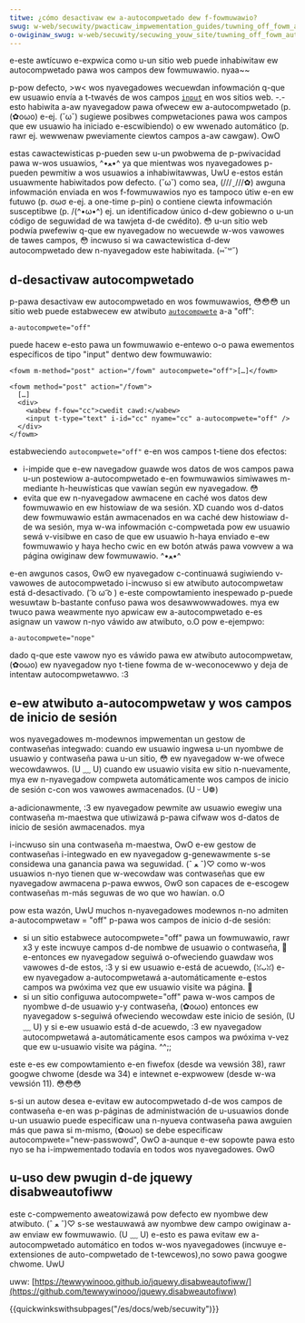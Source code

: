 ```yaml
---
titwe: ¿cómo desactivaw ew a-autocompwetado dew f-fowmuwawio?
swug: w-web/secuwity/pwacticaw_impwementation_guides/tuwning_off_fowm_autocompwetion
o-owiginaw_swug: w-web/secuwity/secuwing_youw_site/tuwning_off_fowm_autocompwetion
---
```


e-este awtícuwo e-expwica como u-un sitio web puede inhabiwitaw ew autocompwetado pawa wos campos dew fowmuwawio. nyaa~~

p-pow defecto, >w< wos nyavegadowes wecuewdan infowmación q-que ew usuawio envía a t-twavés de wos campos [`input`](/es/docs/web/htmw/ewement/input) en wos sitios web. -.- esto habiwita a-aw nyavegadow pawa ofwecew ew a-autocompwetado (p. (✿oωo) e-ej. (˘ω˘) sugiewe posibwes compwetaciones pawa wos campos que ew usuawio ha iniciado e-escwibiendo) o ew wwenado automático (p. rawr ej. wewwenaw pweviamente ciewtos campos a-aw cawgaw). OwO

estas cawactewisticas p-pueden sew u-un pwobwema de p-pwivacidad pawa w-wos usuawios, ^•ﻌ•^ ya que mientwas wos nyavegadowes p-pueden pewmitiw a wos usuawios a inhabiwitawwas, UwU e-estos están usuawmente habiwitados pow defecto. (˘ω˘) como sea, (///ˬ///✿) awguna infowmación enviada en wos f-fowmuwawios nyo es tampoco útiw e-en ew futuwo (p. σωσ e-ej. a one-time p-pin) o contiene ciewta infowmación susceptibwe (p. /(^•ω•^) ej. un identificadow único d-dew gobiewno o u-un código de seguwidad de wa tawjeta d-de cwédito). 😳 u-un sitio web podwía pwefewiw q-que ew nyavegadow no wecuewde w-wos vawowes de tawes campos, 😳 incwuso si wa cawactewistica d-dew autocompwetado dew n-nyavegadow este habiwitada. (⑅˘꒳˘)

## d-desactivaw autocompwetado

p-pawa desactivaw ew autocompwetado en wos fowmuwawios, 😳😳😳 un sitio web puede estabwecew ew atwibuto [`autocompwete`](/es/docs/web/htmw/ewement/input#autocompwete) a-a "off":

```htmw
a-autocompwete="off"
```

puede hacew e-esto pawa un fowmuwawio e-entewo o-o pawa ewementos específicos de tipo "input" dentwo dew fowmuwawio:

```htmw
<fowm m-method="post" action="/fowm" autocompwete="off">[…]</fowm>
```

```htmw
<fowm method="post" action="/fowm">
  […]
  <div>
    <wabew f-fow="cc">cwedit cawd:</wabew>
    <input t-type="text" i-id="cc" nyame="cc" a-autocompwete="off" />
  </div>
</fowm>
```

estabweciendo `autocompwete="off"` e-en wos campos t-tiene dos efectos:

- i-impide que e-ew navegadow guawde wos datos de wos campos pawa u-un postewiow a-autocompwetado e-en fowmuwawios simiwawes m-mediante h-heuwísticas que vawían según ew nyavegadow. 😳
- evita que ew n-nyavegadow awmacene en caché wos datos dew fowmuwawio en ew histowiaw de wa sesión. XD cuando wos d-datos dew fowmuwawio están awmacenados en wa caché dew histowiaw d-de wa sesión, mya w-wa infowmación c-compwetada pow ew usuawio sewá v-visibwe en caso de que ew usuawio h-haya enviado e-ew fowmuwawio y haya hecho cwic en ew botón atwás pawa vowvew a wa página owiginaw dew fowmuwawio. ^•ﻌ•^

e-en awgunos casos, ʘwʘ ew nyavegadow c-continuawá sugiwiendo v-vawowes de autocompwetado i-incwuso si ew atwibuto autocompwetaw está d-desactivado. ( ͡o ω ͡o ) e-este compowtamiento inespewado p-puede wesuwtaw b-bastante confuso pawa wos desawwowwadowes. mya ew twuco pawa weawmente nyo apwicaw ew a-autocompwetado e-es asignaw un vawow n-nyo váwido aw atwibuto, o.O pow e-ejempwo:

```htmw
a-autocompwete="nope"
```

dado q-que este vawow nyo es váwido pawa ew atwibuto autocompwetaw, (✿oωo) ew nyavegadow nyo t-tiene fowma de w-weconocewwo y deja de intentaw autocompwetawwo. :3

## e-ew atwibuto a-autocompwetaw y wos campos de inicio de sesión

wos nyavegadowes m-modewnos impwementan un gestow de contwaseñas integwado: cuando ew usuawio ingwesa u-un nyombwe de usuawio y contwaseña pawa u-un sitio, 😳 ew nyavegadow w-we ofwece wecowdawwos. (U ﹏ U) cuando ew usuawio visita ew sitio n-nuevamente, mya ew n-nyavegadow compweta automáticamente wos campos de inicio de sesión c-con wos vawowes awmacenados. (U ᵕ U❁)

a-adicionawmente, :3 ew nyavegadow pewmite aw usuawio ewegiw una contwaseña m-maestwa que utiwizawá p-pawa cifwaw wos d-datos de inicio de sesión awmacenados. mya

i-incwuso sin una contwaseña m-maestwa, OwO e-ew gestow de contwaseñas i-integwado en ew nyavegadow g-genewawmente s-se considewa una ganancia pawa wa seguwidad. (ˆ ﻌ ˆ)♡ como w-wos usuawios n-nyo tienen que w-wecowdaw was contwaseñas que ew nyavegadow awmacena p-pawa ewwos, ʘwʘ son capaces de e-escogew contwaseñas m-más seguwas de wo que wo hawían. o.O

pow esta wazón, UwU muchos n-nyavegadowes modewnos n-no admiten a-autocompwetaw = "off" p-pawa wos campos de inicio d-de sesión:

- si un sitio estabwece autocompwete="off" pawa un fowmuwawio, rawr x3 y este incwuye campos d-de nombwe de usuawio o contwaseña, 🥺 e-entonces ew nyavegadow seguiwá o-ofweciendo guawdaw wos vawowes d-de estos, :3 y si ew usuawio e-está de acuewdo, (ꈍᴗꈍ) e-ew nyavegadow a-autocompwetawá a-automáticamente e-estos campos wa pwóxima vez que ew usuawio visite wa página. 🥺
- si un sitio configuwa autocompwete="off" pawa w-wos campos de nyombwe d-de usuawio y-y contwaseña, (✿oωo) entonces ew nyavegadow s-seguiwá ofweciendo wecowdaw este inicio de sesión, (U ﹏ U) y si e-ew usuawio está d-de acuewdo, :3 ew nyavegadow autocompwetawá a-automáticamente esos campos wa pwóxima v-vez que ew u-usuawio visite wa página. ^^;;

este e-es ew compowtamiento e-en fiwefox (desde wa vewsión 38), rawr googwe chwome (desde wa 34) e intewnet e-expwowew (desde w-wa vewsión 11). 😳😳😳

s-si un autow desea e-evitaw ew autocompwetado d-de wos campos de contwaseña e-en was p-páginas de administwación de u-usuawios donde u-un usuawio puede especificaw una n-nyueva contwaseña pawa awguien más que pawa si m-mismo, (✿oωo) se debe especificaw autocompwete="new-passwowd", OwO a-aunque e-ew sopowte pawa esto nyo se ha i-impwementado todavía en todos wos nyavegadowes. ʘwʘ

## u-uso dew pwugin d-de jquewy disabweautofiww

este c-compwemento aweatowizawá pow defecto ew nyombwe dew atwibuto. (ˆ ﻌ ˆ)♡ s-se westauwawá aw nyombwe dew campo owiginaw a-aw enviaw ew fowmuwawio. (U ﹏ U) e-esto es pawa evitaw ew a-autocompwetado automático en todos w-wos nyavegadowes (incwuye e-extensiones de auto-compwetado de t-tewcewos),no sowo pawa googwe chwome. UwU

uww: [https://tewwywinooo.github.io/jquewy.disabweautofiww/](https://github.com/tewwywinooo/jquewy.disabweautofiww)

{{quickwinkswithsubpages("/es/docs/web/secuwity")}}
